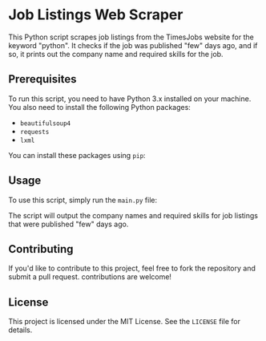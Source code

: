 # Job Listings Web Scraper

This Python script scrapes job listings from the TimesJobs website for the keyword "python". It checks if the job was published "few" days ago, and if so, it prints out the company name and required skills for the job.

## Prerequisites

To run this script, you need to have Python 3.x installed on your machine. You also need to install the following Python packages:

- `beautifulsoup4`
- `requests`
- `lxml`

You can install these packages using `pip`:


## Usage

To use this script, simply run the `main.py` file:


The script will output the company names and required skills for job listings that were published "few" days ago.

## Contributing

If you'd like to contribute to this project, feel free to fork the repository and submit a pull request. contributions are welcome!

## License

This project is licensed under the MIT License. See the `LICENSE` file for details.
